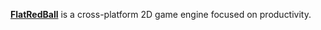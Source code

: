 [**FlatRedBall**](https://flatredball.com/) is a cross-platform 2D game engine focused on productivity.
